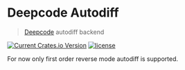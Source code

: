 # Deepcode Autodiff

> [Deepcode](https://github.com/kothagpt/deepcode) autodiff backend

[![Current Crates.io Version](https://img.shields.io/crates/v/deepcode-autodiff.svg)](https://crates.io/crates/deepcode-autodiff)
[![license](https://shields.io/badge/license-MIT%2FApache--2.0-blue)](https://github.com/kothagpt/deepcode-autodiff/blob/master/README.md)

For now only first order reverse mode autodiff is supported.
